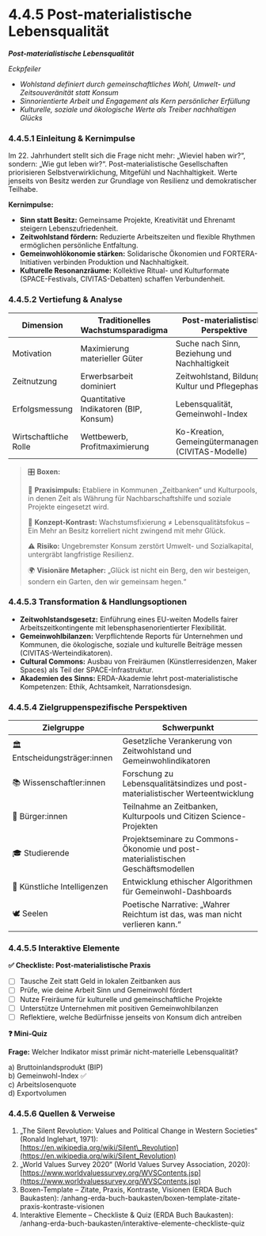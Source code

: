 # 4.4.5 Post-materialistische Lebensqualität

_**Post-materialistische Lebensqualität**_

_Eckpfeiler_

* _Wohlstand definiert durch gemeinschaftliches Wohl, Umwelt- und Zeitsouveränität statt Konsum_
* _Sinnorientierte Arbeit und Engagement als Kern persönlicher Erfüllung_
* _Kulturelle, soziale und ökologische Werte als Treiber nachhaltigen Glücks_

### 4.4.5.1 Einleitung & Kernimpulse

Im 22. Jahrhundert stellt sich die Frage nicht mehr: „Wieviel haben wir?“, sondern: „Wie gut leben wir?“. Post-materialistische Gesellschaften priorisieren Selbstverwirklichung, Mitgefühl und Nachhaltigkeit. Werte jenseits von Besitz werden zur Grundlage von Resilienz und demokratischer Teilhabe.

**Kernimpulse:**

* **Sinn statt Besitz:** Gemeinsame Projekte, Kreativität und Ehrenamt steigern Lebenszufriedenheit.
* **Zeitwohlstand fördern:** Reduzierte Arbeitszeiten und flexible Rhythmen ermöglichen persönliche Entfaltung.
* **Gemeinwohlökonomie stärken:** Solidarische Ökonomien und FORTERA-Initiativen verbinden Produktion und Nachhaltigkeit.
* **Kulturelle Resonanzräume:** Kollektive Ritual- und Kulturformate (SPACE-Festivals, CIVITAS-Debatten) schaffen Verbundenheit.

### 4.4.5.2 Vertiefung & Analyse

| Dimension             | Traditionelles Wachstumsparadigma      | Post-materialistische Perspektive                    |
| --------------------- | -------------------------------------- | ---------------------------------------------------- |
| Motivation            | Maximierung materieller Güter          | Suche nach Sinn, Beziehung und Nachhaltigkeit        |
| Zeitnutzung           | Erwerbsarbeit dominiert                | Zeitwohlstand, Bildung, Kultur und Pflegephasen      |
| Erfolgsmessung        | Quantitative Indikatoren (BIP, Konsum) | Lebensqualität, Gemeinwohl-Index                     |
| Wirtschaftliche Rolle | Wettbewerb, Profitmaximierung          | Ko-Kreation, Gemeingütermanagement (CIVITAS-Modelle) |

> 🎛️ **Boxen:**
>
> 📌 **Praxisimpuls:** Etabliere in Kommunen „Zeitbanken“ und Kulturpools, in denen Zeit als Währung für Nachbarschaftshilfe und soziale Projekte eingesetzt wird.
>
> 🧠 **Konzept-Kontrast:** Wachstumsfixierung ≠ Lebensqualitätsfokus – Ein Mehr an Besitz korreliert nicht zwingend mit mehr Glück.
>
> ⚠️ **Risiko:** Ungebremster Konsum zerstört Umwelt- und Sozialkapital, untergräbt langfristige Resilienz.
>
> 🌍 **Visionäre Metapher:** „Glück ist nicht ein Berg, den wir besteigen, sondern ein Garten, den wir gemeinsam hegen.“

### 4.4.5.3 Transformation & Handlungsoptionen

* **Zeitwohlstandsgesetz:** Einführung eines EU-weiten Modells fairer Arbeitszeitkontingente mit lebensphasenorientierter Flexibilität.
* **Gemeinwohlbilanzen:** Verpflichtende Reports für Unternehmen und Kommunen, die ökologische, soziale und kulturelle Beiträge messen (CIVITAS-Werteindikatoren).
* **Cultural Commons:** Ausbau von Freiräumen (Künstlerresidenzen, Maker Spaces) als Teil der SPACE-Infrastruktur.
* **Akademien des Sinns:** ERDA-Akademie lehrt post-materialistische Kompetenzen: Ethik, Achtsamkeit, Narrationsdesign.

### 4.4.5.4 Zielgruppenspezifische Perspektiven

| Zielgruppe                    | Schwerpunkt                                                                      |
| ----------------------------- | -------------------------------------------------------------------------------- |
| 🏛️ Entscheidungsträger:innen | Gesetzliche Verankerung von Zeitwohlstand und Gemeinwohlindikatoren              |
| 📚 Wissenschaftler:innen      | Forschung zu Lebensqualitätsindizes und post-materialistischer Werteentwicklung  |
| 🧍 Bürger:innen               | Teilnahme an Zeitbanken, Kulturpools und Citizen Science-Projekten               |
| 🎓 Studierende                | Projektseminare zu Commons-Ökonomie und post-materialistischen Geschäftsmodellen |
| 🤖 Künstliche Intelligenzen   | Entwicklung ethischer Algorithmen für Gemeinwohl-Dashboards                      |
| 🕊️ Seelen                    | Poetische Narrative: „Wahrer Reichtum ist das, was man nicht verlieren kann.“    |

### 4.4.5.5 Interaktive Elemente

**✅ Checkliste: Post-materialistische Praxis**

* [ ] Tausche Zeit statt Geld in lokalen Zeitbanken aus
* [ ] Prüfe, wie deine Arbeit Sinn und Gemeinwohl fördert
* [ ] Nutze Freiräume für kulturelle und gemeinschaftliche Projekte
* [ ] Unterstütze Unternehmen mit positiven Gemeinwohlbilanzen
* [ ] Reflektiere, welche Bedürfnisse jenseits von Konsum dich antreiben

**❓ Mini-Quiz**

**Frage:** Welcher Indikator misst primär nicht-materielle Lebensqualität?

a) Bruttoinlandsprodukt (BIP)\
b) Gemeinwohl-Index ✅\
c) Arbeitslosenquote\
d) Exportvolumen

### 4.4.5.6 Quellen & Verweise

1. „The Silent Revolution: Values and Political Change in Western Societies“ (Ronald Inglehart, 1971): [https://en.wikipedia.org/wiki/Silent\_Revolution](https://en.wikipedia.org/wiki/Silent_Revolution)
2. „World Values Survey 2020“ (World Values Survey Association, 2020): [https://www.worldvaluessurvey.org/WVSContents.jsp](https://www.worldvaluessurvey.org/WVSContents.jsp)
3. Boxen-Template – Zitate, Praxis, Kontraste, Visionen (ERDA Buch Baukasten): /anhang-erda-buch-baukasten/boxen-template-zitate-praxis-kontraste-visionen
4. Interaktive Elemente – Checkliste & Quiz (ERDA Buch Baukasten): /anhang-erda-buch-baukasten/interaktive-elemente-checkliste-quiz
